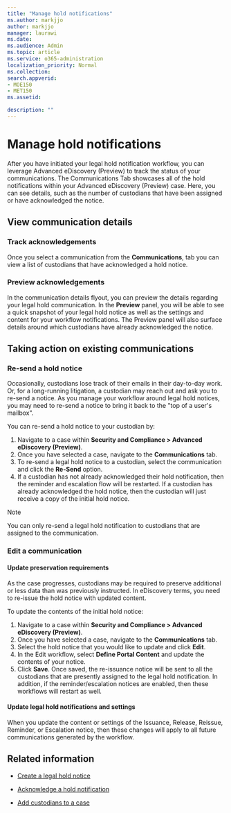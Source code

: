 ```yaml
---
title: "Manage hold notifications"
ms.author: markjjo
author: markjjo
manager: laurawi
ms.date: 
ms.audience: Admin
ms.topic: article
ms.service: o365-administration
localization_priority: Normal
ms.collection: 
search.appverid: 
- MOE150
- MET150
ms.assetid: 

description: ""
---
```


# Manage hold notifications

After you have initiated your legal hold notification workflow, you can leverage  Advanced eDiscovery (Preview) to track the status of your communications. The Communications Tab showcases all of the hold notifications within your Advanced eDiscovery (Preview) case. Here, you can see details, such as the number of custodians that have been assigned or have acknowledged the notice.

## View communication details

### Track acknowledgements

Once you select a communication from the **Communications**, tab you can view a list of custodians that have acknowledged a hold notice. 

### Preview acknowledgements

In the communication details flyout, you can preview the details regarding your legal hold communication. In the **Preview** panel, you will be able to see a quick snapshot of your legal hold notice as well as the settings and content for your workflow notifications. The Preview panel will also surface details around which custodians have already acknowledged the notice.

## Taking action on existing communications

### Re-send a hold notice

Occasionally, custodians lose track of their emails in their day-to-day work. Or, for a long-running litigation, a custodian may reach out and ask you to re-send a notice. As you manage your workflow around legal hold notices, you may need to re-send a notice to bring it back to the "top of a user's mailbox".

You can re-send a hold notice to your custodian by:
1. Navigate to a case within **Security and Compliance > Advanced eDiscovery (Preview)**.
2. Once you have selected a case, navigate to the **Communications** tab.
3. To re-send a legal hold notice to a custodian, select the communication and click the **Re-Send** option.
4. If a custodian has not already acknowledged their hold notification, then the reminder and escalation flow will be restarted. If a custodian has already acknowledged the hold notice, then the custodian will just receive a copy of the initial hold notice.

> [!NOTE]
> You can only re-send a legal hold notification to custodians that are assigned to the communication. 

### Edit a communication

#### Update preservation requirements
  
As the case progresses, custodians may be required to preserve additional or less data than was previously instructed. In eDiscovery terms, you need to re-issue the hold notice with updated content.

To update the contents of the initial hold notice:

1. Navigate to a case within **Security and Compliance > Advanced eDiscovery (Preview)**.
2. Once you have selected a case, navigate to the **Communications** tab.
3. Select the hold notice that you would like to update and click **Edit**.
4. In the Edit workflow, select **Define Portal Content** and update the contents of your notice. 
5. Click **Save**. Once saved, the re-issuance notice will be sent to all the custodians that are presently assigned to the legal hold notification. In addition, if the reminder/escalation notices are enabled, then these workflows will restart as well. 


#### Update legal hold notifications and settings

When you update the content or settings of the Issuance, Release, Reissue, Reminder, or Escalation notice, then these changes will apply to all future communications generated by the workflow.

## Related information 

- [Create a legal hold notice](create-hold-notification.md)
    
- [Acknowledge a hold notification](acknowledge-hold-notification.md)
    
- [Add custodians to a case](add-custodians-to-case.md)
